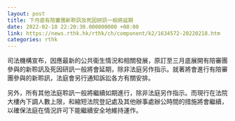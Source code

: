 ```yaml
---
layout: post
title: 下月底有陪審團新聆訊及死因研訊一般將延期
date: 2022-02-18 22:20:30.000000000 +08:00
link: https://news.rthk.hk/rthk/ch/component/k2/1634572-20220218.htm
categories: rthk
---
```


司法機構宣布，因應最新的公共衞生情況和相關發展，原訂至三月底展開有陪審團參與的新聆訊及死因研訊一般將會延期，除非法庭另作指示。就著將會進行有陪審團參與的新聆訊，法庭會另行通知訴訟各方有關安排。

另外，所有其他法庭聆訊一般將繼續如期進行，除非法庭另作指示。而現行在法院大樓內下調人數上限，和縮短法院登記處及其他辦事處辦公時間的措施將會繼續，以確保法庭在情況許可下能繼續安全地維持運作。
